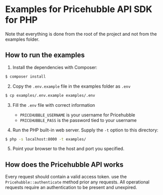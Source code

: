 # Examples for Pricehubble API SDK for PHP

Note that everything is done from the root of the project and not from the examples folder.

## How to run the examples

1. Install the dependencies with Composer:

```bash
$ composer install
```

2. Copy the `.env.example` file in the examples folder as `.env`

```bash
$ cp examples/.env.example examples/.env
```

3. Fill the `.env` file with correct information

    - `PRICEHUBBLE_USERNAME` is your username for Pricehubble
    - `PRICEHUBBLE_PASS` is the password tied to your username

4. Run the PHP built-in web server. Supply the `-t` option to this directory:

```bash
$ php -s localhost:8000 -t examples/
```

5. Point your browser to the host and port you specified.

## How does the Pricehubble API works

Every request should contain a valid access token. use the `Pricehubble::authenticate` method prior any requests.
All operational requests require an authentication to be present and unexpired.

